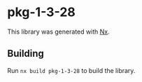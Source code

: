 # pkg-1-3-28

This library was generated with [Nx](https://nx.dev).

## Building

Run `nx build pkg-1-3-28` to build the library.
